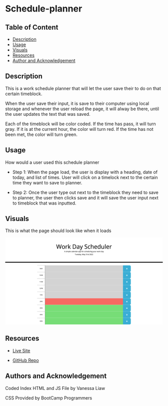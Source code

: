 # Schedule-planner

## Table of Content 

- [Description](#description)
- [Usage](#usage)
- [Visuals](#visuals)
- [Resources](#resources)
- [Author and Acknowledgement](#author-and-acknowledgement)

## Description 

This is a work schedule planner that will let the user save their to do on that certain timeblock.

When the user save their input, it is save to their computer using local storage and whenever the user reload the page, it will alway be there, until the user updates the text that was saved.

Each of the timeblock will be color coded. If the time has pass, it will turn gray. If it is at the current hour, the color will turn red. If the time has not been met, the color will turn green. 

## Usage 

How would a user used this schedule planner 

- Step 1: When the page load, the user is display with a heading, date of today, and list of times. User will click on a timelock next to the certain time they want to save to planner.

- Step 2: Once the user type out next to the timeblock they need to save to planner, the user then clicks save and it will save the user input next to timeblock that was inputted.

## Visuals 

This is what the page should look like when it loads 

![Schedule Planner](./assets/images/Work-Day-Scheduler.png)

## Resources 

- [Live Site](https://vanessaliaw021.github.io/schedule-planner/)

- [GitHub Repo](https://github.com/VanessaLiaw021/schedule-planner)

## Authors and Acknowledgement

Coded Index HTML and JS File by Vanessa Liaw

CSS Provided by BootCamp Programmers